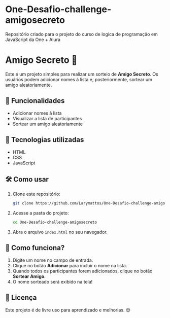 # One-Desafio-challenge-amigosecreto
Repositório criado para o projeto do curso de logica de programação em JavaScript da One + Alura

# Amigo Secreto 🎉

Este é um projeto simples para realizar um sorteio de **Amigo Secreto**. Os usuários podem adicionar nomes à lista e, posteriormente, sortear um amigo aleatoriamente.

## 🚀 Funcionalidades

- Adicionar nomes à lista
- Visualizar a lista de participantes
- Sortear um amigo aleatoriamente

## 📌 Tecnologias utilizadas

- HTML
- CSS
- JavaScript 

## 🛠 Como usar

1. Clone este repositório:
   ```sh
   git clone https://github.com/Larymattos/One-Desafio-challenge-amigosecreto.git
   ```
2. Acesse a pasta do projeto:
   ```sh
   cd One-Desafio-challenge-amigosecreto
   ```
3. Abra o arquivo `index.html` no seu navegador.

## 🎯 Como funciona?

1. Digite um nome no campo de entrada.
2. Clique no botão **Adicionar** para incluir o nome na lista.
3. Quando todos os participantes forem adicionados, clique no botão **Sortear Amigo**.
4. O nome sorteado será exibido na tela!


## 📜 Licença

Este projeto é de livre uso para aprendizado e melhorias. 😊


